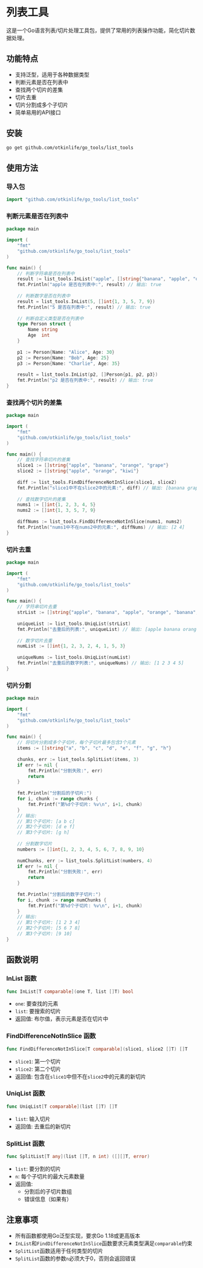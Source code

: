 # 列表工具

这是一个Go语言列表/切片处理工具包，提供了常用的列表操作功能，简化切片数据处理。

## 功能特点

- 支持泛型，适用于各种数据类型
- 判断元素是否在列表中
- 查找两个切片的差集
- 切片去重
- 切片分割成多个子切片
- 简单易用的API接口

## 安装

```bash
go get github.com/otkinlife/go_tools/list_tools
```

## 使用方法

### 导入包

```go
import "github.com/otkinlife/go_tools/list_tools"
```

### 判断元素是否在列表中

```go
package main

import (
    "fmt"
    "github.com/otkinlife/go_tools/list_tools"
)

func main() {
    // 判断字符串是否在列表中
    result := list_tools.InList("apple", []string{"banana", "apple", "orange"})
    fmt.Println("apple 是否在列表中:", result) // 输出: true
    
    // 判断数字是否在列表中
    result = list_tools.InList(5, []int{1, 3, 5, 7, 9})
    fmt.Println("5 是否在列表中:", result) // 输出: true
    
    // 判断自定义类型是否在列表中
    type Person struct {
        Name string
        Age  int
    }
    
    p1 := Person{Name: "Alice", Age: 30}
    p2 := Person{Name: "Bob", Age: 25}
    p3 := Person{Name: "Charlie", Age: 35}
    
    result = list_tools.InList(p2, []Person{p1, p2, p3})
    fmt.Println("p2 是否在列表中:", result) // 输出: true
}
```

### 查找两个切片的差集

```go
package main

import (
    "fmt"
    "github.com/otkinlife/go_tools/list_tools"
)

func main() {
    // 查找字符串切片的差集
    slice1 := []string{"apple", "banana", "orange", "grape"}
    slice2 := []string{"apple", "orange", "kiwi"}
    
    diff := list_tools.FindDifferenceNotInSlice(slice1, slice2)
    fmt.Println("slice1中不在slice2中的元素:", diff) // 输出: [banana grape]
    
    // 查找数字切片的差集
    nums1 := []int{1, 2, 3, 4, 5}
    nums2 := []int{1, 3, 5, 7, 9}
    
    diffNums := list_tools.FindDifferenceNotInSlice(nums1, nums2)
    fmt.Println("nums1中不在nums2中的元素:", diffNums) // 输出: [2 4]
}
```

### 切片去重

```go
package main

import (
    "fmt"
    "github.com/otkinlife/go_tools/list_tools"
)

func main() {
    // 字符串切片去重
    strList := []string{"apple", "banana", "apple", "orange", "banana", "grape"}
    
    uniqueList := list_tools.UniqList(strList)
    fmt.Println("去重后的列表:", uniqueList) // 输出: [apple banana orange grape]
    
    // 数字切片去重
    numList := []int{1, 2, 3, 2, 4, 1, 5, 3}
    
    uniqueNums := list_tools.UniqList(numList)
    fmt.Println("去重后的数字列表:", uniqueNums) // 输出: [1 2 3 4 5]
}
```

### 切片分割

```go
package main

import (
    "fmt"
    "github.com/otkinlife/go_tools/list_tools"
)

func main() {
    // 将切片分割成多个子切片，每个子切片最多包含3个元素
    items := []string{"a", "b", "c", "d", "e", "f", "g", "h"}
    
    chunks, err := list_tools.SplitList(items, 3)
    if err != nil {
        fmt.Println("分割失败:", err)
        return
    }
    
    fmt.Println("分割后的子切片:")
    for i, chunk := range chunks {
        fmt.Printf("第%d个子切片: %v\n", i+1, chunk)
    }
    // 输出:
    // 第1个子切片: [a b c]
    // 第2个子切片: [d e f]
    // 第3个子切片: [g h]
    
    // 分割数字切片
    numbers := []int{1, 2, 3, 4, 5, 6, 7, 8, 9, 10}
    
    numChunks, err := list_tools.SplitList(numbers, 4)
    if err != nil {
        fmt.Println("分割失败:", err)
        return
    }
    
    fmt.Println("分割后的数字子切片:")
    for i, chunk := range numChunks {
        fmt.Printf("第%d个子切片: %v\n", i+1, chunk)
    }
    // 输出:
    // 第1个子切片: [1 2 3 4]
    // 第2个子切片: [5 6 7 8]
    // 第3个子切片: [9 10]
}
```

## 函数说明

### InList 函数

```go
func InList[T comparable](one T, list []T) bool
```

- `one`: 要查找的元素
- `list`: 要搜索的切片
- 返回值: 布尔值，表示元素是否在切片中

### FindDifferenceNotInSlice 函数

```go
func FindDifferenceNotInSlice[T comparable](slice1, slice2 []T) []T
```

- `slice1`: 第一个切片
- `slice2`: 第二个切片
- 返回值: 包含在`slice1`中但不在`slice2`中的元素的新切片

### UniqList 函数

```go
func UniqList[T comparable](list []T) []T
```

- `list`: 输入切片
- 返回值: 去重后的新切片

### SplitList 函数

```go
func SplitList[T any](list []T, n int) ([][]T, error)
```

- `list`: 要分割的切片
- `n`: 每个子切片的最大元素数量
- 返回值:
    - 分割后的子切片数组
    - 错误信息（如果有）

## 注意事项

- 所有函数都使用Go泛型实现，要求Go 1.18或更高版本
- `InList`和`FindDifferenceNotInSlice`函数要求元素类型满足`comparable`约束
- `SplitList`函数适用于任何类型的切片
- `SplitList`函数的参数`n`必须大于0，否则会返回错误